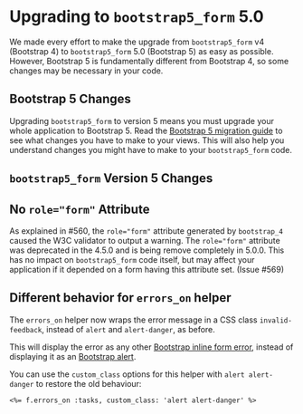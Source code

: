# Upgrading to `bootstrap5_form` 5.0

We made every effort to make the upgrade from `bootstrap5_form` v4 (Bootstrap 4) to `bootstrap5_form` 5.0 (Bootstrap 5) as easy as possible. However, Bootstrap 5 is fundamentally different from Bootstrap 4, so some changes may be necessary in your code.

## Bootstrap 5 Changes

Upgrading `bootstrap5_form` to version 5 means you must upgrade your whole application to Bootstrap 5. Read the [Bootstrap 5 migration guide](https://v5.getbootstrap.com/docs/5.0/migration/) to see what changes you have to make to your views. This will also help you understand changes you might have to make to your `bootstrap5_form` code.

## `bootstrap5_form` Version 5 Changes

## No `role="form"` Attribute

As explained in #560, the `role="form"` attribute generated by `bootstrap_4` caused the W3C validator to output a warning. The `role="form"` attribute was deprecated in the 4.5.0 and is being remove completely in 5.0.0. This has no impact on `bootstrap5_form` code itself, but may affect your application if it depended on a form having this attribute set. (Issue #569)

## Different behavior for `errors_on` helper

The `errors_on` helper now wraps the error message in a CSS class `invalid-feedback`, instead of `alert` and `alert-danger`, as before.

This will display the error as any other [Bootstrap inline form error](https://getbootstrap.com/docs/5.0/forms/validation/#server-side), instead of displaying it as an [Bootstrap alert](https://getbootstrap.com/docs/5.0/components/alerts/).

You can use the `custom_class` options for this helper with `alert alert-danger` to restore the old behaviour:

```erb
<%= f.errors_on :tasks, custom_class: 'alert alert-danger' %>
```
